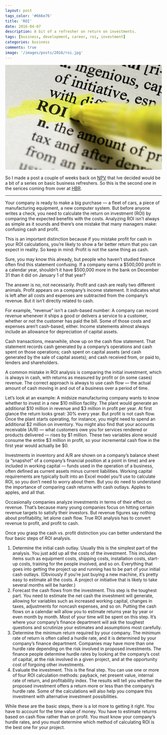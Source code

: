 ```yaml
---
layout: post
tags_color: '#666e76'
title: 'ROI'
date: 2016-04-07
description: A bit of a refresher on return on investments.
tags: [business, development, career, roi, investment]
categories: business
comments: true
image: '/images/posts/2016/roi.jpg'
---
```

![](/images/posts/2016/roi.jpg)

So I made a post a couple of weeks back on [NPV](http://www.clintbird.com/npv-post/) that Ive decided would be a bit of a series on basic business refreshers. So this is the second one in the serices coming from over at [HBR](https://hbr.org/2015/04/the-most-common-mistake-people-make-in-calculating-roi).

---

Your company is ready to make a big purchase — a fleet of cars, a piece of manufacturing equipment, a new computer system. But before anyone writes a check, you need to calculate the return on investment (ROI) by comparing the expected benefits with the costs. Analyzing ROI isn’t always as simple as it sounds and there’s one mistake that many managers make: confusing cash and profit.

This is an important distinction because if you mistake profit for cash in your ROI calculations, you’re likely to show a far better return that you can expect in reality. So keep in mind: Profit is not the same thing as cash.

Sure, you may know this already, but people who haven’t studied finance often find this statement confusing. If a company earns a $500,000 profit in a calendar year, shouldn’t it have $500,000 more in the bank on December 31 than it did on January 1 of that year?

The answer is no, not necessarily. Profit and cash are really two different animals. Profit appears on a company’s income statement. It indicates what is left after all costs and expenses are subtracted from the company’s revenue. But it isn’t directly related to cash.

For example, “revenue” isn’t a cash-based number: A company can record revenue whenever it ships a good or delivers a service to a customer, whether or not the customer has paid the bill. Some of those costs and expenses aren’t cash-based, either. Income statements almost always include an allowance for depreciation of capital assets.

Cash transactions, meanwhile, show up on the cash flow statement. That statement records cash generated by a company’s operations and cash spent on those operations; cash spent on capital assets (and cash generated by the sale of capital assets); and cash received from, or paid to, lenders and shareholders.

A common mistake in ROI analysis is comparing the initial investment, which is always in cash, with returns as measured by profit or (in some cases) revenue. The correct approach is always to use cash flow — the actual amount of cash moving in and out of a business over a period of time.

Let’s look at an example: A midsize manufacturing company wants to know whether to invest in a new $10 million facility. The plant would generate an additional $10 million in revenue and $3 million in profit per year. At first glance the return looks great: 30% every year. But profit is not cash flow. Once the plant starts operating, for instance, you might need to spend an additional $2 million on inventory. You might also find that your accounts receivable (A/R) — what customers owe you for services rendered or products delivered — rises by $1 million. These two variables alone would consume the entire $3 million in profit, so your incremental cash flow in the first year would actually be $0.

Investments in inventory and A/R are shown on a company’s balance sheet (a “snapshot” of a company’s financial position at a point in time) and are included in working capital — funds used in the operation of a business, often defined as current assets minus current liabilities. Working capital requirements are typically built into an Excel model you’ll use to calculate ROI, so you don’t need to worry about them. But you do need to understand the importance of comparing cash returns with cash outlays. Apples to apples, and all that.

Occasionally companies analyze investments in terms of their effect on revenue. That’s because many young companies focus on hitting certain revenue targets to satisfy their investors. But revenue figures say nothing about profitability, let alone cash flow. True ROI analysis has to convert revenue to profit, and profit to cash.

Once you grasp the cash vs. profit distinction you can better understand the four basic steps of ROI analysis.

1. Determine the initial cash outlay. Usually this is the simplest part of the analysis. You just add up all the costs of the investment. This includes items such as equipment costs, shipping costs, installation costs, start-up costs, training for the people involved, and so on. Everything that goes into getting the project up and running has to be part of your initial cash outlays. (Obviously if you’re just buying a new machine, it’s pretty easy to estimate all the costs. A project or initiative that is likely to take several months will be harder.)
2. Forecast the cash flows from the investment. This step is the toughest part. You need to estimate the net cash the investment will generate, allowing for variables such as increased working capital, changes in taxes, adjustments for noncash expenses, and so on. Putting the cash flows on a calendar will allow you to estimate returns year by year or even month by month. Most of your time will be spent on this step. It’s where your company’s finance department will ask the toughest questions and scrutinize your estimates and assumptions most carefully.
3. Determine the minimum return required by your company. The minimum rate of return is often called a hurdle rate, and it is determined by your company’s finance department. Companies may have more than one hurdle rate depending on the risk involved in proposed investments. The finance people determine hurdle rates by looking at the company’s cost of capital, at the risk involved in a given project, and at the opportunity cost of forgoing other investments.
4. Evaluate the investment. This is the final step. You can use one or more of four ROI calculation methods: payback, net present value, internal rate of return, and profitability index. The results will tell you whether the proposed investment offers a return more or less than the company’s hurdle rate. Some of the calculations will also help you compare this investment with alternative investment possibilities.

While these are the basic steps, there is a lot more to getting it right. You have to account for the time value of money. You have to estimate returns based on cash flow rather than on profit. You must know your company’s hurdle rates, and you must determine which method of calculating ROI is the best one for your project.	